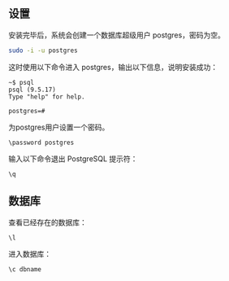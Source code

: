 ## 设置
安装完毕后，系统会创建一个数据库超级用户 postgres，密码为空。

```bash
sudo -i -u postgres
```

这时使用以下命令进入 postgres，输出以下信息，说明安装成功：
```
~$ psql
psql (9.5.17)
Type "help" for help.

postgres=#
```
为postgres用户设置一个密码。
```
\password postgres
```

输入以下命令退出 PostgreSQL 提示符：
```
\q
```

## 数据库
查看已经存在的数据库：
```
\l
```
进入数据库：
```
\c dbname
```